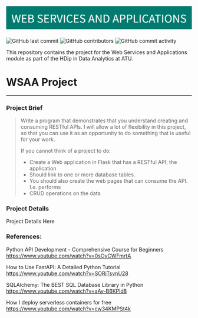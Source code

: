![Banner Image](/markdown-image-files/WEB_SERVICES_AND_APPLICATIONS.png)
---
![GitHub last commit](https://img.shields.io/github/last-commit/damienfarrell/wsaa-project)
![GitHub contributors](https://img.shields.io/github/contributors/damienfarrell/wsaa-project)
![GitHub commit activity](https://img.shields.io/github/commit-activity/w/damienfarrell/wsaa-project)

This repository contains the project for the Web Services and Applications module as part of the HDip in Data Analytics at ATU.

# **WSAA Project**
---

### **Project Brief**

> Write a program that demonstrates that you understand creating and consuming RESTful APIs. I will allow a lot of flexibility in this project, so that you can use it as an opportunity to do something that is useful for your work.
> 
> If you cannot think of a project to do:
>- Create a Web application in Flask that has a RESTful API, the application
>- Should link to one or more database tables.
>- You should also create the web pages that can consume the API. I.e. performs
>- CRUD operations on the data.

### **Project Details**

Project Details Here

### **References:**

Python API Development - Comprehensive Course for Beginners
https://www.youtube.com/watch?v=0sOvCWFmrtA

How to Use FastAPI: A Detailed Python Tutorial
https://www.youtube.com/watch?v=SORiTsvnU28

SQLAlchemy: The BEST SQL Database Library in Python
https://www.youtube.com/watch?v=aAy-B6KPld8

How I deploy serverless containers for free
https://www.youtube.com/watch?v=cw34KMPSt4k